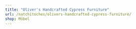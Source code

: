 ```yaml
---
title: "Oliver's Handcrafted Cypress Furniture"
url: /natchitoches/olivers-handcrafted-cypress-furniture/
shop: Möbel
---
```

